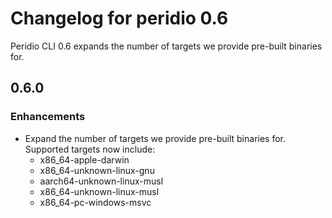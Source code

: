 # Changelog for peridio 0.6

Peridio CLI 0.6 expands the number of targets we provide pre-built binaries for.

## 0.6.0

### Enhancements

- Expand the number of targets we provide pre-built binaries for. Supported targets now include:
  - x86_64-apple-darwin
  - x86_64-unknown-linux-gnu
  - aarch64-unknown-linux-musl
  - x86_64-unknown-linux-musl
  - x86_64-pc-windows-msvc
